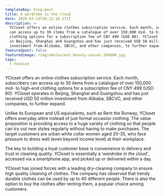 ```yaml
---
templateKey: blog-post
title: A wardrobe in the cloud
date: 2020-03-14T20:22:18.271Z
description: >-
  YCloset offers an online clothes subscription service. Each month, subscribers
  can access up to 30 items from a catalogue of over 150,000 mid- to high-end
  clothing options for a subscription fee of CNY 499 (USD 80). YCloset operates
  in Beijing, Shanghai and Guangzhou and has just received USD 50 million
  investment from Alibaba, SBCVC, and other companies, to further expand.
featuredpost: false
featuredimage: /img/adolescent-beauty-casual-264606.jpg
tags:
  - Fashion
---
```

YCloset offers an online clothes subscription service. Each month, subscribers can access up to 30 items from a catalogue of over 150,000 mid- to high-end clothing options for a subscription fee of CNY 499 (USD 80). YCloset operates in Beijing, Shanghai and Guangzhou and has just received USD 50 million investment from Alibaba, SBCVC, and other companies, to further expand.

Unlike its European and US equivalents, such as Rent the Runway, YCloset offers everyday attire instead of just formal occasion clothing. The value proposition is providing access to a huge variety of clothing so that people can try out new styles regularly without having to make purchases. The target customers are urban white collar women aged 20-35, who face pressure to dress well (even beyond income level) at their workplace.

The key to building a loyal customer base is convenience in delivery and trust in cleaning quality. YCloset is essentially a ‘*wardrobe in the cloud’*, accessed via a smartphone app, and picked up or delivered within a day.

YCloset has joined forces with a leading dry-cleaning company to ensure high quality cleaning of clothes. The company has observed that trendy durable clothes can be used by up to 40 different people. There is also the option to buy the clothes after renting them, a popular choice among customers.